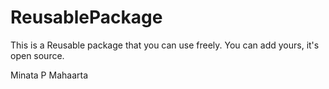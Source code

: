 # ReusablePackage

This is a Reusable package that you can use freely. 
You can add yours, it's open source.

Minata P Mahaarta
